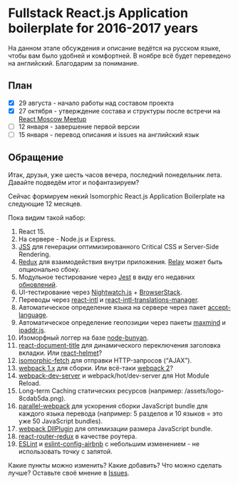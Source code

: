 # Fullstack React.js Application boilerplate for 2016-2017 years

На данном этапе обсуждения и описание ведётся на русском языке, чтобы вам было удобней и комфортней. В ноябре всё будет переведено на английский. Благодарим за понимание.

## План

+ [x] 29 августа - начало работы над составом проекта
+ [x] 27 октября - утверждение состава и структуры после встречи на [React Moscow Meetup](https://www.meetup.com/React-Moscow-Meetup/events/234802115/)
+ [ ] 12 января - завершение первой версии
+ [ ] 15 января - перевод описания и issues на английский язык

## Обращение

Итак, друзья, уже шесть часов вечера, последний понедельник лета. Давайте подведём итог и пофантазируем?

Сейчас формируем некий Isomorphic React.js Application Boilerplate на следующие 12 месяцев.

Пока видим такой набор:

1. React 15.
2. На сервере - Node.js и Express.
3. <a href="https://github.com/cssinjs/jss">JSS</a> для генерации оптимизированного Critical CSS и Server-Side Rendering.
4. <a href="http://redux.js.org/">Redux</a> для взаимодействия внутри приложения. <a href="https://facebook.github.io/relay/">Relay</a> может быть опционально сбоку.
5. Модульное тестирование через <a href="https://facebook.github.io/jest/">Jest</a> в виду его недавних [обновлений](https://facebook.github.io/jest/blog/).
6. UI-тестирование через <a href="http://nightwatchjs.org/">Nightwatch.js</a> + <a href="https://www.browserstack.com/start">BrowserStack</a>.
7. Переводы через <a href="https://github.com/yahoo/react-intl">react-intl</a> и <a href="https://github.com/GertjanReynaert/react-intl-translations-manager">react-intl-translations-manager</a>.
8. Автоматическое определение языка на сервере через пакет <a href="https://www.npmjs.com/package/accept-language">accept-language</a>.
9. Автоматическое определение геопозиции через пакеты <a href="https://www.npmjs.com/package/maxmind">maxmind</a> и <a href="https://www.npmjs.com/package/ipaddr.js">ipaddr.js</a>.
10. Изоморфный логгер на базе <a href="https://github.com/trentm/node-bunyan">node-bunyan</a>.
11. <a href="https://github.com/gaearon/react-document-title">react-document-title</a> для динамического переключения заголовка вкладки. Или [react-helmet](https://github.com/nfl/react-helmet)?
12. <a href="https://github.com/matthew-andrews/isomorphic-fetch">isomorphic-fetch</a> для отправки HTTP-запросов (“AJAX”).
13. <a href="http://webpack.github.io/docs/what-is-webpack.html">webpack 1.x</a> для сборки. Или всё-таки <a href="https://webpack.github.io/docs/roadmap.html">webpack 2</a>?
14. <a href="https://webpack.github.io/docs/webpack-dev-server.html">webpack-dev-server</a> и webpack/hot/dev-server для Hot Module Reload.
15. Long-term Caching статических ресурсов (например: /assets/logo-8cdab5da.png).
16. <a href="https://www.npmjs.com/package/parallel-webpack">parallel-webpack</a> для ускорения сборки JavaScript bundle для каждого языка перевода (например: 5 разделов и 10 языков = это уже 50 JavaScript bundles).
17. <a href="https://robertknight.github.io/posts/webpack-dll-plugins/">webpack DllPlugin</a> для оптимизации размера JavaScript bundle.
18. <a href="https://github.com/reactjs/react-router-redux">react-router-redux</a> в качестве роутера.
19. <a href="http://eslint.org/">ESLint</a> и <a href="https://github.com/airbnb/javascript">eslint-config-airbnb</a> с небольшим изменением - не использовать точку с запятой.

Какие пункты можно изменить? Какие добавить? Что можно сделать лучше? Оставьте своё мнение в [Issues](https://github.com/StartupMakers/react-fullstack/issues).
